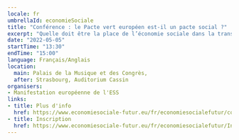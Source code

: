 ```yaml
---
locale: fr
umbrellaId: economieSociale
title: "Conférence : le Pacte vert européen est-il un pacte social ?"
excerpt: "Quelle doit être la place de l’économie sociale dans la transition écologique de l’économie ? Peut-elle être une solution pour redonner confiance aux citoyens dans la capacité de l’économie à se transformer ?"
date: "2022-05-05"
startTime: "13:30"
endTime: "15:00"
language: Français/Anglais
location:
  main: Palais de la Musique et des Congrès,
  after: Strasbourg, Auditorium Cassin
organisers:
- Manifestation européenne de l'ESS
links:
- title: Plus d'info
  href: https://www.economiesociale-futur.eu/fr/economiesocialefutur/conf1
- title: Inscription
  href: https://www.economiesociale-futur.eu/fr/economiesocialefutur/Inscription/
---
```

